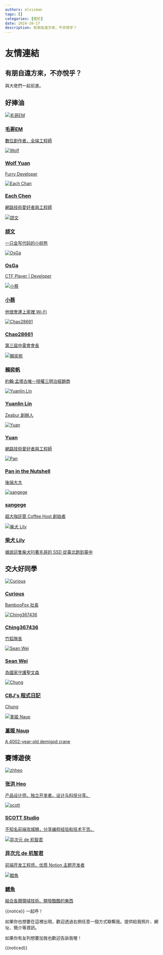 ```yaml
---
authors: elvismao
tags: []
categories: [關於]
date: 2024-10-17
description: 有朋自遠方來，不亦悅乎？
---
```


# 友情連結

## 有朋自遠方來，不亦悅乎？

與大佬們一起前進。

## 好捧油

<div class="friends">
<a class="friend"  href="/">

![毛哥EM](/static/img/EMprofile.png)

<div>

### 毛哥EM

數位創作者，全端工程師

</div>
</a>
<a class="friend" href="https://wolf-yuan.dev/">

![Wolf](wolf-yuan.webp)

<div>

### Wolf Yuan

Furry Developer

</div>
</a>

<a class="friend" href="https://www.iach.cc/">

![Each Chan](https://gravatar.com/avatar/17e00664ef815abebb952dc4f449e1f1582d0fe0b94c6701e368d68349e151e6?&size=256)

<div>

### Each Chen

網路技術愛好者與工程師

</div>
</a>
<a class="friend" href="https://shellwen.com/">

![颉文](shellwen.webp)

<div>

### 颉文

一只会写代码的小棕熊

</div>
</a>
<a class="friend" href="https://www.osga.dev/">

![OsGa](https://www.osga.dev/_next/image?url=%2Fheader.png&w=384&q=75)

<div>

### OsGa

CTF Player | Developer

</div>
</a>
<a class="friend" href="https://小蔡.tw/">

![小蔡](SHI0103.webp)

<div>

### 小蔡

他很會連上家裡 Wi-Fi

</div>
</a>
<a class="friend" href="https://blog.chaontc.tw/">

![Chao28661](https://chaontc.tw/images/me.jpg)

<div>

### Chao28661

第三屆中電會會長

</div>
</a>
<a class="friend" href="https://linktr.ee/ivantw829">

![賴奕帆](ivan.webp)

<div>

### 賴奕帆

約翰·孟塔古唯一授權三明治經銷商

</div>
</a>
<a class="friend" href="https://yual.in/">

![Yuanlin Lin](https://avatars.githubusercontent.com/u/21105863)

<div>

### Yuanlin Lin

Zeabur 創辦人

</div>
</a>
<a class="friend" href="https://yuan-tw.net/">

![Yuan](https://yuan-tw.net/images/2.jfif)

<div>

### Yuan

網路技術愛好者與工程師

</div>
</a>

<a class="friend" href="https://blog.pan93.com/">

![Pan](https://avatars.githubusercontent.com/u/28441561?v=4)

<div>

### Pan in the Nutshell

後端大大

</div>
</a>
<a class="friend" href="https://linktr.ee/san.ge.ge">

![sangege](https://www.gravatar.com/avatar/f6d0a62624d1d82d90ea3232e3663561)

<div>

### sangege

超大咖託管 Coffee Host 創始者

</div>
</a>
<a class="friend" href="https://superlily.dev/">

![柴犬 Lily](https://pic.superlily.dev/shiba.jpg)

<div>

### 柴犬 Lily

據說這隻柴犬叼著毛哥的 SSD 從臺北跑到臺中

</div>
</a>
</div>

## 交大好同學

<div class="friends">
<a class="friend" href="https://curious-lucifer.netlify.app/">

![Curious](curious.webp)

<div>

### Curious

BambooFox 社長

</div>
</a>
<a class="friend" href="https://blog.ching367436.me/">

![Ching367436](Ching367436.webp)

<div>

### Ching367436

竹狐隊長

</div>
</a>
<a class="friend" href="https://www.sean.taipei/">

![Sean Wei](sean.webp)

<div>

### Sean Wei

為國家守護聖文森

</div>
</a>
<a class="friend" href="https://cbjsprogramdiary.com">

![Chung](chung.webp)

<div>

### CBJ's 程式日記

Chung

</div>
</a>

<a class="friend" href="https://naup.mygo.tw/">

![堇姬 Naup](https://naup.mygo.tw/avatar/avatar.webp)

<div>

### 堇姬 Naup

A 4002-year-old demigod crane

</div>
</a>
</div>

## 賽博遊俠

<div class="friends">
<a class="friend"  href="https://blog.zhheo.com/">

![zhheo](zhheo.webp)

<div>

### 张洪 Heo

产品设计师，独立开发者，设计与科技分享。

</div>
</a>
<a class="friend" href="https://blog.scott-studio.cn/">

![scott](SCOTT.webp)

<div>

### SCOTT Studio

不知名前端攻城狮，分享编程经验和技术干货。

</div>
</a>
<a class="friend" href="https://www.anzifan.com/">

![异次元 de 机智君](https://gravatar.loli.net/avatar/83f6ef7256399833395e9c94ad838442)

<div>

### 异次元 de 机智君

前端开发工程师，优质 Notion 主题开发者

</div>
</a>
<a class="friend" href="https://codlin.me/">

![鱈魚](codlin.webp)

<div>

### 鱈魚

結合各類領域技術、開發酷酷的東西

</div>
</a>

</div>

{{notice}} 一起呼！

如果你也想要在這裡出現，歡迎透過右側任意一個方式聯繫我。提供給我照片、網址、簡介等資訊。

如果你有友列想要加我也歡迎告訴我喔！

{{noticed}}

